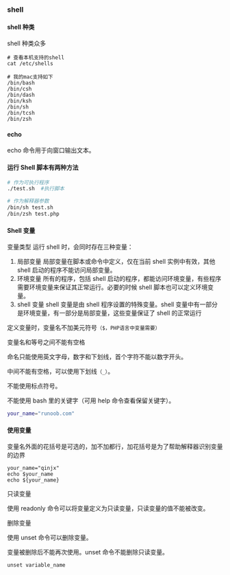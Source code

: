 ### shell

#### shell 种类

shell 种类众多

```shell
# 查看本机支持的shell
cat /etc/shells

# 我的mac支持如下
/bin/bash
/bin/csh
/bin/dash
/bin/ksh
/bin/sh
/bin/tcsh
/bin/zsh
```

#### echo

echo 命令用于向窗口输出文本。

#### 运行 Shell 脚本有两种方法

```bash
# 作为可执行程序
./test.sh  #执行脚本

# 作为解释器参数
/bin/sh test.sh
/bin/zsh test.php
```

#### Shell 变量

变量类型 运行 shell 时，会同时存在三种变量：

1. 局部变量 局部变量在脚本或命令中定义，仅在当前 shell 实例中有效，其他 shell 启动的程序不能访问局部变量。
2. 环境变量 所有的程序，包括 shell 启动的程序，都能访问环境变量，有些程序需要环境变量来保证其正常运行。必要的时候 shell 脚本也可以定义环境变量。
3. shell 变量 shell 变量是由 shell 程序设置的特殊变量。shell 变量中有一部分是环境变量，有一部分是局部变量，这些变量保证了 shell 的正常运行

定义变量时，变量名不加美元符号`（$，PHP语言中变量需要）`

变量名和等号之间不能有空格

命名只能使用英文字母，数字和下划线，首个字符不能以数字开头。

中间不能有空格，可以使用下划线`（_）`。

不能使用标点符号。

不能使用 bash 里的关键字（可用 help 命令查看保留关键字）。

```bash
your_name="runoob.com"
```

#### 使用变量

变量名外面的花括号是可选的，加不加都行，加花括号是为了帮助解释器识别变量的边界

```
your_name="qinjx"
echo $your_name
echo ${your_name}
```

只读变量

使用 readonly 命令可以将变量定义为只读变量，只读变量的值不能被改变。

删除变量

使用 unset 命令可以删除变量。

变量被删除后不能再次使用。unset 命令不能删除只读变量。

```shell
unset variable_name
```
